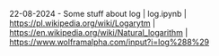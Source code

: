 22-08-2024 - Some stuff about log | log.ipynb |
https://pl.wikipedia.org/wiki/Logarytm | 
https://en.wikipedia.org/wiki/Natural_logarithm | https://www.wolframalpha.com/input?i=log%288%29
